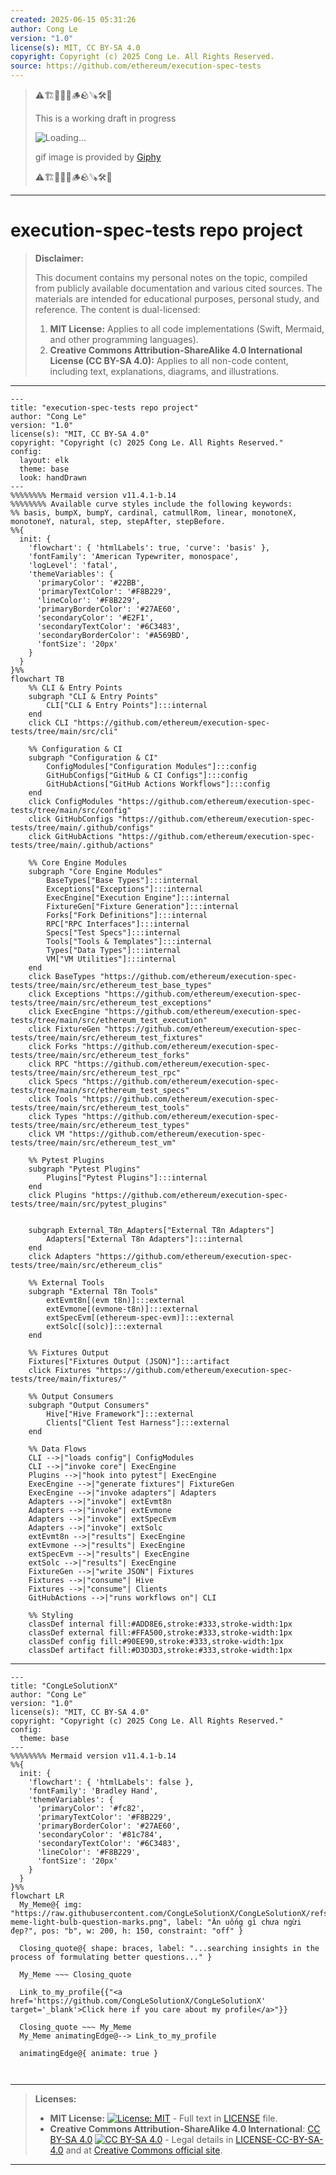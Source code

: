 ```yaml
---
created: 2025-06-15 05:31:26
author: Cong Le
version: "1.0"
license(s): MIT, CC BY-SA 4.0
copyright: Copyright (c) 2025 Cong Le. All Rights Reserved.
source: https://github.com/ethereum/execution-spec-tests
---
```



> ⚠️🏗️🚧🦺🧱🪵🪨🪚🛠️👷
> 
> This is a working draft in progress
> 
> ![Loading...](https://media1.giphy.com/media/v1.Y2lkPTc5MGI3NjExanZydm52NDcyNWIwMWtneG9uOWk4aGpseXQ1bHR4b3c1N2x3MnB6bSZlcD12MV9pbnRlcm5hbF9naWZfYnlfaWQmY3Q9Zw/m3XqQ8QhuIUuQau7n5/giphy.gif)
>
> gif image is provided by [Giphy](https://giphy.com)
> 
> ⚠️🏗️🚧🦺🧱🪵🪨🪚🛠️👷


----




# execution-spec-tests repo project
> **Disclaimer:**
>
> This document contains my personal notes on the topic,
> compiled from publicly available documentation and various cited sources.
> The materials are intended for educational purposes, personal study, and reference.
> The content is dual-licensed:
> 1. **MIT License:** Applies to all code implementations (Swift, Mermaid, and other programming languages).
> 2. **Creative Commons Attribution-ShareAlike 4.0 International License (CC BY-SA 4.0):** Applies to all non-code content, including text, explanations, diagrams, and illustrations.
---



```mermaid
---
title: "execution-spec-tests repo project"
author: "Cong Le"
version: "1.0"
license(s): "MIT, CC BY-SA 4.0"
copyright: "Copyright (c) 2025 Cong Le. All Rights Reserved."
config:
  layout: elk
  theme: base
  look: handDrawn
---
%%%%%%%% Mermaid version v11.4.1-b.14
%%%%%%%% Available curve styles include the following keywords:
%% basis, bumpX, bumpY, cardinal, catmullRom, linear, monotoneX, monotoneY, natural, step, stepAfter, stepBefore.
%%{
  init: {
    'flowchart': { 'htmlLabels': true, 'curve': 'basis' },
    'fontFamily': 'American Typewriter, monospace',
    'logLevel': 'fatal',
    'themeVariables': {
      'primaryColor': '#22BB',
      'primaryTextColor': '#F8B229',
      'lineColor': '#F8B229',
      'primaryBorderColor': '#27AE60',
      'secondaryColor': '#E2F1',
      'secondaryTextColor': '#6C3483',
      'secondaryBorderColor': '#A569BD',
      'fontSize': '20px'
    }
  }
}%%
flowchart TB
    %% CLI & Entry Points
    subgraph "CLI & Entry Points"
        CLI["CLI & Entry Points"]:::internal
    end
    click CLI "https://github.com/ethereum/execution-spec-tests/tree/main/src/cli"

    %% Configuration & CI
    subgraph "Configuration & CI"
        ConfigModules["Configuration Modules"]:::config
        GitHubConfigs["GitHub & CI Configs"]:::config
        GitHubActions["GitHub Actions Workflows"]:::config
    end
    click ConfigModules "https://github.com/ethereum/execution-spec-tests/tree/main/src/config"
    click GitHubConfigs "https://github.com/ethereum/execution-spec-tests/tree/main/.github/configs"
    click GitHubActions "https://github.com/ethereum/execution-spec-tests/tree/main/.github/actions"

    %% Core Engine Modules
    subgraph "Core Engine Modules"
        BaseTypes["Base Types"]:::internal
        Exceptions["Exceptions"]:::internal
        ExecEngine["Execution Engine"]:::internal
        FixtureGen["Fixture Generation"]:::internal
        Forks["Fork Definitions"]:::internal
        RPC["RPC Interfaces"]:::internal
        Specs["Test Specs"]:::internal
        Tools["Tools & Templates"]:::internal
        Types["Data Types"]:::internal
        VM["VM Utilities"]:::internal
    end
    click BaseTypes "https://github.com/ethereum/execution-spec-tests/tree/main/src/ethereum_test_base_types"
    click Exceptions "https://github.com/ethereum/execution-spec-tests/tree/main/src/ethereum_test_exceptions"
    click ExecEngine "https://github.com/ethereum/execution-spec-tests/tree/main/src/ethereum_test_execution"
    click FixtureGen "https://github.com/ethereum/execution-spec-tests/tree/main/src/ethereum_test_fixtures"
    click Forks "https://github.com/ethereum/execution-spec-tests/tree/main/src/ethereum_test_forks"
    click RPC "https://github.com/ethereum/execution-spec-tests/tree/main/src/ethereum_test_rpc"
    click Specs "https://github.com/ethereum/execution-spec-tests/tree/main/src/ethereum_test_specs"
    click Tools "https://github.com/ethereum/execution-spec-tests/tree/main/src/ethereum_test_tools"
    click Types "https://github.com/ethereum/execution-spec-tests/tree/main/src/ethereum_test_types"
    click VM "https://github.com/ethereum/execution-spec-tests/tree/main/src/ethereum_test_vm"

    %% Pytest Plugins
    subgraph "Pytest Plugins"
        Plugins["Pytest Plugins"]:::internal
    end
    click Plugins "https://github.com/ethereum/execution-spec-tests/tree/main/src/pytest_plugins"


    subgraph External_T8n_Adapters["External T8n Adapters"]
        Adapters["External T8n Adapters"]:::internal
    end
    click Adapters "https://github.com/ethereum/execution-spec-tests/tree/main/src/ethereum_clis"

    %% External Tools
    subgraph "External T8n Tools"
        extEvmt8n[(evm t8n)]:::external
        extEvmone[(evmone-t8n)]:::external
        extSpecEvm[(ethereum-spec-evm)]:::external
        extSolc[(solc)]:::external
    end

    %% Fixtures Output
    Fixtures["Fixtures Output (JSON)"]:::artifact
    click Fixtures "https://github.com/ethereum/execution-spec-tests/tree/main/fixtures/"

    %% Output Consumers
    subgraph "Output Consumers"
        Hive["Hive Framework"]:::external
        Clients["Client Test Harness"]:::external
    end

    %% Data Flows
    CLI -->|"loads config"| ConfigModules
    CLI -->|"invoke core"| ExecEngine
    Plugins -->|"hook into pytest"| ExecEngine
    ExecEngine -->|"generate fixtures"| FixtureGen
    ExecEngine -->|"invoke adapters"| Adapters
    Adapters -->|"invoke"| extEvmt8n
    Adapters -->|"invoke"| extEvmone
    Adapters -->|"invoke"| extSpecEvm
    Adapters -->|"invoke"| extSolc
    extEvmt8n -->|"results"| ExecEngine
    extEvmone -->|"results"| ExecEngine
    extSpecEvm -->|"results"| ExecEngine
    extSolc -->|"results"| ExecEngine
    FixtureGen -->|"write JSON"| Fixtures
    Fixtures -->|"consume"| Hive
    Fixtures -->|"consume"| Clients
    GitHubActions -->|"runs workflows on"| CLI

    %% Styling
    classDef internal fill:#ADD8E6,stroke:#333,stroke-width:1px
    classDef external fill:#FFA500,stroke:#333,stroke-width:1px
    classDef config fill:#90EE90,stroke:#333,stroke-width:1px
    classDef artifact fill:#D3D3D3,stroke:#333,stroke-width:1px

```

----

<!-- 
```mermaid
%% Current Mermaid version
info
```  -->


```mermaid
---
title: "CongLeSolutionX"
author: "Cong Le"
version: "1.0"
license(s): "MIT, CC BY-SA 4.0"
copyright: "Copyright (c) 2025 Cong Le. All Rights Reserved."
config:
  theme: base
---
%%%%%%%% Mermaid version v11.4.1-b.14
%%{
  init: {
    'flowchart': { 'htmlLabels': false },
    'fontFamily': 'Bradley Hand',
    'themeVariables': {
      'primaryColor': '#fc82',
      'primaryTextColor': '#F8B229',
      'primaryBorderColor': '#27AE60',
      'secondaryColor': '#81c784',
      'secondaryTextColor': '#6C3483',
      'lineColor': '#F8B229',
      'fontSize': '20px'
    }
  }
}%%
flowchart LR
  My_Meme@{ img: "https://raw.githubusercontent.com/CongLeSolutionX/CongLeSolutionX/refs/heads/main/assets/images/My-meme-light-bulb-question-marks.png", label: "Ăn uống gì chưa ngừi đẹp?", pos: "b", w: 200, h: 150, constraint: "off" }

  Closing_quote@{ shape: braces, label: "...searching insights in the process of formulating better questions..." }
    
  My_Meme ~~~ Closing_quote
    
  Link_to_my_profile{{"<a href='https://github.com/CongLeSolutionX/CongLeSolutionX' target='_blank'>Click here if you care about my profile</a>"}}

  Closing_quote ~~~ My_Meme
  My_Meme animatingEdge@--> Link_to_my_profile
  
  animatingEdge@{ animate: true }



```

---
>**Licenses:**
>
>- **MIT License:**  [![License: MIT](https://img.shields.io/badge/License-MIT-yellow.svg)](LICENSE) - Full text in [LICENSE](LICENSE) file.
>- **Creative Commons Attribution-ShareAlike 4.0 International**: [CC BY-SA 4.0](https://creativecommons.org/licenses/by-sa/4.0/) [![CC BY-SA 4.0](https://licensebuttons.net/l/by-sa/4.0/88x31.png)](https://creativecommons.org/licenses/by-sa/4.0/) - Legal details in [LICENSE-CC-BY-SA-4.0](THE_PAST/LICENSE-CC-BY-SA-4.0) and at [Creative Commons official site](https://creativecommons.org/licenses/by-sa/4.0/).
>
---